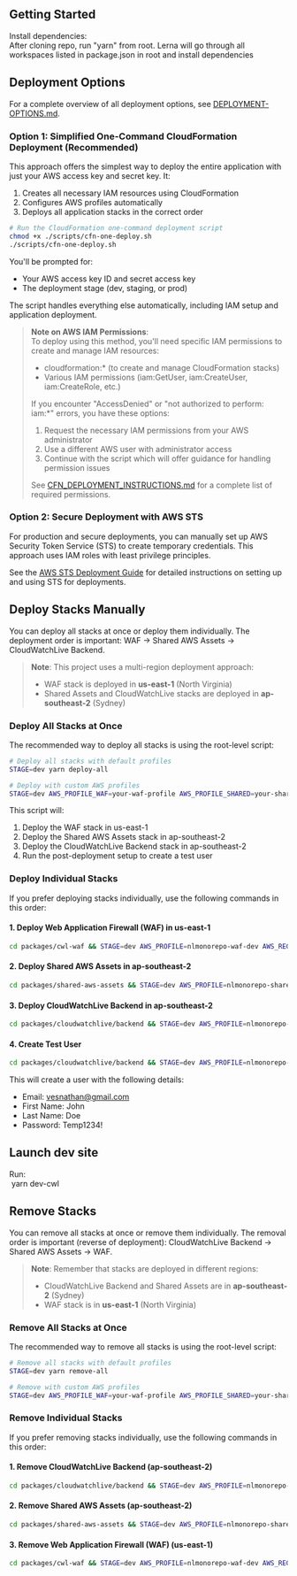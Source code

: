 ## Getting Started

Install dependencies:  
After cloning repo, run "yarn" from root. Lerna will go through all workspaces listed in package.json in root and install dependencies  

## Deployment Options

For a complete overview of all deployment options, see [DEPLOYMENT-OPTIONS.md](DEPLOYMENT-OPTIONS.md).

### Option 1: Simplified One-Command CloudFormation Deployment (Recommended)

This approach offers the simplest way to deploy the entire application with just your AWS access key and secret key. It:
1. Creates all necessary IAM resources using CloudFormation
2. Configures AWS profiles automatically
3. Deploys all application stacks in the correct order

```bash
# Run the CloudFormation one-command deployment script
chmod +x ./scripts/cfn-one-deploy.sh
./scripts/cfn-one-deploy.sh
```

You'll be prompted for:
- Your AWS access key ID and secret access key
- The deployment stage (dev, staging, or prod)

The script handles everything else automatically, including IAM setup and application deployment.

> **Note on AWS IAM Permissions**:  
> To deploy using this method, you'll need specific IAM permissions to create and manage IAM resources:  
> - cloudformation:* (to create and manage CloudFormation stacks)  
> - Various IAM permissions (iam:GetUser, iam:CreateUser, iam:CreateRole, etc.)  
> 
> If you encounter "AccessDenied" or "not authorized to perform: iam:*" errors, you have these options:  
> 1. Request the necessary IAM permissions from your AWS administrator  
> 2. Use a different AWS user with administrator access  
> 3. Continue with the script which will offer guidance for handling permission issues  
>  
> See [CFN_DEPLOYMENT_INSTRUCTIONS.md](CFN_DEPLOYMENT_INSTRUCTIONS.md) for a complete list of required permissions.

### Option 2: Secure Deployment with AWS STS

For production and secure deployments, you can manually set up AWS Security Token Service (STS) to create temporary credentials. This approach uses IAM roles with least privilege principles.

See the [AWS STS Deployment Guide](AWS-STS-GUIDE.md) for detailed instructions on setting up and using STS for deployments.

## Deploy Stacks Manually

You can deploy all stacks at once or deploy them individually. The deployment order is important: WAF → Shared AWS Assets → CloudWatchLive Backend.

> **Note**: This project uses a multi-region deployment approach:
> - WAF stack is deployed in **us-east-1** (North Virginia)
> - Shared Assets and CloudWatchLive stacks are deployed in **ap-southeast-2** (Sydney)

### Deploy All Stacks at Once

The recommended way to deploy all stacks is using the root-level script:

```bash
# Deploy all stacks with default profiles
STAGE=dev yarn deploy-all

# Deploy with custom AWS profiles
STAGE=dev AWS_PROFILE_WAF=your-waf-profile AWS_PROFILE_SHARED=your-shared-profile AWS_PROFILE_CWL=your-cwl-profile yarn deploy-all
```

This script will:
1. Deploy the WAF stack in us-east-1
2. Deploy the Shared AWS Assets stack in ap-southeast-2
3. Deploy the CloudWatchLive Backend stack in ap-southeast-2
4. Run the post-deployment setup to create a test user

### Deploy Individual Stacks

If you prefer deploying stacks individually, use the following commands in this order:

#### 1. Deploy Web Application Firewall (WAF) in us-east-1
```bash
cd packages/cwl-waf && STAGE=dev AWS_PROFILE=nlmonorepo-waf-dev AWS_REGION=us-east-1 yarn deploy-waf
```

#### 2. Deploy Shared AWS Assets in ap-southeast-2
```bash
cd packages/shared-aws-assets && STAGE=dev AWS_PROFILE=nlmonorepo-shared-dev AWS_REGION=ap-southeast-2 yarn deploy-shared
```

#### 3. Deploy CloudWatchLive Backend in ap-southeast-2
```bash
cd packages/cloudwatchlive/backend && STAGE=dev AWS_PROFILE=nlmonorepo-cwl-dev AWS_REGION=ap-southeast-2 yarn deploy
```

#### 4. Create Test User
```bash
cd packages/cloudwatchlive/backend && STAGE=dev AWS_PROFILE=nlmonorepo-cwl-dev AWS_REGION=ap-southeast-2 yarn post-deploy
```

This will create a user with the following details:
- Email: vesnathan@gmail.com
- First Name: John
- Last Name: Doe
- Password: Temp1234!  

   
## Launch dev site  
Run:  
&nbsp;yarn dev-cwl  
  
## Remove Stacks

You can remove all stacks at once or remove them individually. The removal order is important (reverse of deployment): CloudWatchLive Backend → Shared AWS Assets → WAF.

> **Note**: Remember that stacks are deployed in different regions:
> - CloudWatchLive Backend and Shared Assets are in **ap-southeast-2** (Sydney)
> - WAF stack is in **us-east-1** (North Virginia)

### Remove All Stacks at Once

The recommended way to remove all stacks is using the root-level script:

```bash
# Remove all stacks with default profiles
STAGE=dev yarn remove-all

# Remove with custom AWS profiles
STAGE=dev AWS_PROFILE_WAF=your-waf-profile AWS_PROFILE_SHARED=your-shared-profile AWS_PROFILE_CWL=your-cwl-profile yarn remove-all
```

### Remove Individual Stacks

If you prefer removing stacks individually, use the following commands in this order:

#### 1. Remove CloudWatchLive Backend (ap-southeast-2)
```bash
cd packages/cloudwatchlive/backend && STAGE=dev AWS_PROFILE=nlmonorepo-cwl-dev AWS_REGION=ap-southeast-2 yarn remove-cwl
```

#### 2. Remove Shared AWS Assets (ap-southeast-2)
```bash
cd packages/shared-aws-assets && STAGE=dev AWS_PROFILE=nlmonorepo-shared-dev AWS_REGION=ap-southeast-2 yarn remove-shared
```

#### 3. Remove Web Application Firewall (WAF) (us-east-1)
```bash
cd packages/cwl-waf && STAGE=dev AWS_PROFILE=nlmonorepo-waf-dev AWS_REGION=us-east-1 yarn remove-waf
```


